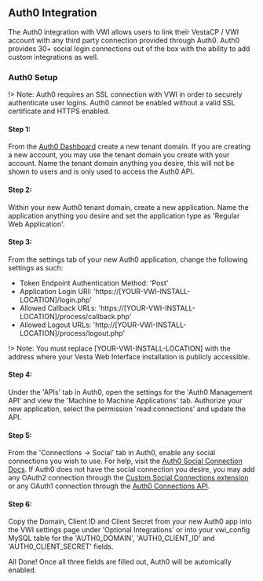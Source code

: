 ## Auth0 Integration

The Auth0 integration with VWI allows users to link their VestaCP / VWI account with any third party connection provided through Auth0. Auth0 provides 30+ social login connections out of the box with the ability to add custom integrations as well.

### Auth0 Setup

!> Note: Auth0 requires an SSL connection with VWI in order to securely authenticate user logins. Auth0 cannot be enabled without a valid SSL certificate and HTTPS enabled.

#### Step 1:
From the [Auth0 Dashboard](https://manage.auth0.com/dashboard) create a new tenant domain. If you are creating a new account, you may use the tenant domain you create with your account. Name the tenant domain anything you desire, this will not be shown to users and is only used to access the Auth0 API.

#### Step 2:
Within your new Auth0 tenant domain, create a new application. Name the application anything you desire and set the application type as 'Regular Web Application'.

#### Step 3:

From the settings tab of your new Auth0 application, change the following settings as such:
 * Token Endpoint Authentication Method: 'Post'
 * Application Login URI: 'https://\[YOUR-VWI-INSTALL-LOCATION]/login.php'
 * Allowed Callback URLs: 'https://\[YOUR-VWI-INSTALL-LOCATION]/process/callback.php'
 * Allowed Logout URLs: 'http://\[YOUR-VWI-INSTALL-LOCATION]/process/logout.php'

!> Note: You must replace \[YOUR-VWI-INSTALL-LOCATION] with the address where your Vesta Web Interface installation is publicly accessible.

#### Step 4:
Under the 'APIs' tab in Auth0, open the settings for the 'Auth0 Management API' and view the 'Machine to Machine Applications' tab. Authorize your new application, select the permission 'read:connections' and update the API.

#### Step 5:
From the 'Connections -> Social' tab in Auth0, enable any social connections you wish to use. For help, visit the [Auth0 Social Connection Docs](https://auth0.com/docs/connections/identity-providers-social). If Auth0 does not have the social connection you desire, you may add any OAuth2 connection through the [Custom Social Connections extension](https://auth0.com/docs/extensions/custom-social-extensions) or any OAuth1 connection through the [Auth0 Connections API](https://auth0.com/docs/connections/adding-generic-oauth1-connection).

#### Step 6:
Copy the Domain, Client ID and Client Secret from your new Auth0 app into the VWI settings page under 'Optional Integrations' or into your vwi_config MySQL table for the 'AUTH0_DOMAIN', 'AUTH0_CLIENT_ID' and 'AUTH0_CLIENT_SECRET' fields.

All Done! Once all three fields are filled out, Auth0 will be automically enabled.
